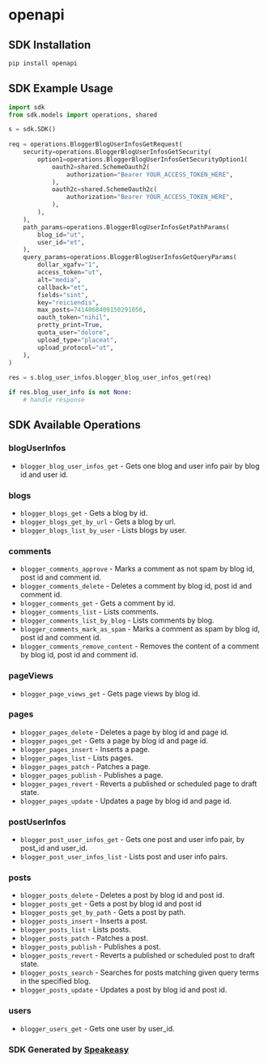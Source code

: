 # openapi

<!-- Start SDK Installation -->
## SDK Installation

```bash
pip install openapi
```
<!-- End SDK Installation -->

## SDK Example Usage
<!-- Start SDK Example Usage -->
```python
import sdk
from sdk.models import operations, shared

s = sdk.SDK()
    
req = operations.BloggerBlogUserInfosGetRequest(
    security=operations.BloggerBlogUserInfosGetSecurity(
        option1=operations.BloggerBlogUserInfosGetSecurityOption1(
            oauth2=shared.SchemeOauth2(
                authorization="Bearer YOUR_ACCESS_TOKEN_HERE",
            ),
            oauth2c=shared.SchemeOauth2c(
                authorization="Bearer YOUR_ACCESS_TOKEN_HERE",
            ),
        ),
    ),
    path_params=operations.BloggerBlogUserInfosGetPathParams(
        blog_id="ut",
        user_id="et",
    ),
    query_params=operations.BloggerBlogUserInfosGetQueryParams(
        dollar_xgafv="1",
        access_token="ut",
        alt="media",
        callback="et",
        fields="sint",
        key="reiciendis",
        max_posts=7414068409150291056,
        oauth_token="nihil",
        pretty_print=True,
        quota_user="dolore",
        upload_type="placeat",
        upload_protocol="ut",
    ),
)
    
res = s.blog_user_infos.blogger_blog_user_infos_get(req)

if res.blog_user_info is not None:
    # handle response
```
<!-- End SDK Example Usage -->

<!-- Start SDK Available Operations -->
## SDK Available Operations

### blogUserInfos

* `blogger_blog_user_infos_get` - Gets one blog and user info pair by blog id and user id.

### blogs

* `blogger_blogs_get` - Gets a blog by id.
* `blogger_blogs_get_by_url` - Gets a blog by url.
* `blogger_blogs_list_by_user` - Lists blogs by user.

### comments

* `blogger_comments_approve` - Marks a comment as not spam by blog id, post id and comment id.
* `blogger_comments_delete` - Deletes a comment by blog id, post id and comment id.
* `blogger_comments_get` - Gets a comment by id.
* `blogger_comments_list` - Lists comments.
* `blogger_comments_list_by_blog` - Lists comments by blog.
* `blogger_comments_mark_as_spam` - Marks a comment as spam by blog id, post id and comment id.
* `blogger_comments_remove_content` - Removes the content of a comment by blog id, post id and comment id.

### pageViews

* `blogger_page_views_get` - Gets page views by blog id.

### pages

* `blogger_pages_delete` - Deletes a page by blog id and page id.
* `blogger_pages_get` - Gets a page by blog id and page id.
* `blogger_pages_insert` - Inserts a page.
* `blogger_pages_list` - Lists pages.
* `blogger_pages_patch` - Patches a page.
* `blogger_pages_publish` - Publishes a page.
* `blogger_pages_revert` - Reverts a published or scheduled page to draft state.
* `blogger_pages_update` - Updates a page by blog id and page id.

### postUserInfos

* `blogger_post_user_infos_get` - Gets one post and user info pair, by post_id and user_id.
* `blogger_post_user_infos_list` - Lists post and user info pairs.

### posts

* `blogger_posts_delete` - Deletes a post by blog id and post id.
* `blogger_posts_get` - Gets a post by blog id and post id
* `blogger_posts_get_by_path` - Gets a post by path.
* `blogger_posts_insert` - Inserts a post.
* `blogger_posts_list` - Lists posts.
* `blogger_posts_patch` - Patches a post.
* `blogger_posts_publish` - Publishes a post.
* `blogger_posts_revert` - Reverts a published or scheduled post to draft state.
* `blogger_posts_search` - Searches for posts matching given query terms in the specified blog.
* `blogger_posts_update` - Updates a post by blog id and post id.

### users

* `blogger_users_get` - Gets one user by user_id.

<!-- End SDK Available Operations -->

### SDK Generated by [Speakeasy](https://docs.speakeasyapi.dev/docs/using-speakeasy/client-sdks)
